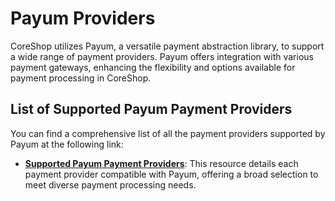 # Payum Providers

CoreShop utilizes Payum, a versatile payment abstraction library, to support a wide range of payment providers. Payum
offers integration with various payment gateways, enhancing the flexibility and options available for payment processing
in CoreShop.

## List of Supported Payum Payment Providers

You can find a comprehensive list of all the payment providers supported by Payum at the following link:

- **[Supported Payum Payment Providers](https://github.com/Payum/Payum/blob/master/docs/supported-gateways.md)**: This
  resource details each payment provider compatible with Payum, offering a broad selection to meet diverse payment
  processing needs.
